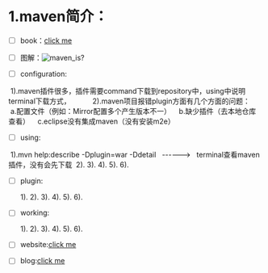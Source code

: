 1.maven简介：
===========

- [ ] book：[click me](https://www.sonatype.com/download-your-ebook?submissionGuid=a990c02d-8aa4-43dc-815c-a3b143d20d0a)

- [ ] 图解：![maven_is?](https://timgsa.baidu.com/timg?image&quality=80&size=b9999_10000&sec=1525183398250&di=892bd19d894b85d28c7da8b7472b41fd&imgtype=jpg&src=http%3A%2F%2Fimg2.imgtn.bdimg.com%2Fit%2Fu%3D1776121882%2C3041498477%26fm%3D214%26gp%3D0.jpg)

- [ ] configuration:

  
  1).maven插件很多，插件需要command下载到repository中，using中说明terminal下载方式，           
  2).maven项目报错plugin方面有几个方面的问题：
    a.配置文件（例如：Mirror配置多个产生版本不一）
    b.缺少插件（去本地仓库查看）
    c.eclipse没有集成maven（没有安装m2e）
    
 

- [ ] using:

  
  1).mvn help:describe -Dplugin=war -Ddetail   ------>   terminal查看maven插件，没有会先下载
  2).
  3).
  4).
  5).
  6).
  
  

- [ ] plugin:

  
  1).
  2).
  3).
  4).
  5).
  6).
  
  

- [ ] working:

  
  1).
  2).
  3).
  4).
  5).
  6).
  
  
  
- [ ] website:[click me](https://maven.apache.org)

- [ ] blog:[click me]()



